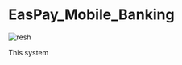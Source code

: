 # EasPay_Mobile_Banking

![resh](https://user-images.githubusercontent.com/109327164/179347483-7b808cad-fe68-435f-a1e5-657e0a4bff91.png)

This system 

